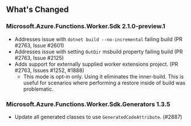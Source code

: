 ## What's Changed

<!-- Please add your release notes in the following format:
- My change description (#PR/#issue)
-->

### Microsoft.Azure.Functions.Worker.Sdk 2.1.0-preview.1

- Addresses issue with `dotnet build --no-incremental` failing build (PR #2763, Issue #2601)
- Addresses issue with setting `OutDir` msbuild property failing build (PR #2763, Issue #2125)
- Adds support for externally supplied worker extensions project. (PR #2763, Issues #1252, #1888)
    - This mode is opt-in only. Using it eliminates the inner-build. This is useful for scenarios where performing a restore inside of build was problematic.

### Microsoft.Azure.Functions.Worker.Sdk.Generators 1.3.5

- Update all generated classes to use `GeneratedCodeAttribute`. (#2887)
